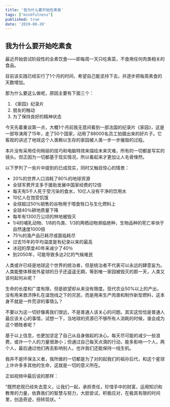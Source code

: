 ```yaml
---
title: '我为什么要开始吃素食'
tags: ["mindfulness"]
published: true
date: '2019-08-20'
---
```

## 我为什么要开始吃素食
最近开始尝试阶段性的全素饮食——即每周一天只吃素菜，不食用任何肉类相关的食品。

目前该实践已经实行了1个月的时间，希望自己能坚持下去，并逐步把每周素食的天数增加。

那为什么要这么做呢，原因主要有下面三个：
1. 《家园》纪录片
2. 朋友的触动 
3. 为了保持良好的精神状态

今天先着重谈第一点，大概1个月前我无意间看到一部法国的纪录片《家园》，这是一部导演用了15年，走了50个国家，动用了88000名员工拍摄出来的好片子。它客观的讲述了地球这个人类赖以生存的家园被人类一步一步摧毁的过程。

本片没有采用任何绚丽的技巧和电脑特效来描绘未来灾难，所有的一切都是写实的镜头。但正因为一切都基于现实情况，所以看起来才更加让人毛骨悚然。

以下罗列了一些片中提到的已成现实，同时又触目惊心的情景：
* 20%的世界人口消耗了80%的地球资源
* 全球军费开支多于援助发展中国家经费的12倍 
* 每天有5千人死于受污染的食水，10亿人没有干净的饮用水 
* 10亿人在饱受饥饿
* 全球超过50％销售的谷物用于喂食牲口与生化燃料上 
* 全球40％耕地质量下降 
* 每年有1300万公顷的林地被毁灭 
* 1/4的哺乳动物、1/8的鸟类、1/3的两栖动物濒临绝种，生物品种的死亡率快于自然速度1000倍
* 75％的渔产品已耗尽或面临耗尽 
* 过去15年的平均温度是有纪录以来的最高 
* 冰冠的厚度40年来减少了40％
* 到2050年，可能导致多达2亿的气候难民

人类或许已经是地球这个世界的统治者，但是统治者不代表可以永远的肆意妄为。人类能整体移居外星球的日子还遥遥无期，等到唯一家园被毁灭的那一天，人类又该何起何从呢？

生命的长度和广度有限，但是欲望却从来没有限度。现代农业50%以上的产出，没有用来救济挣扎在温饱线之下的灾民，而是用来生产肉类和制作新型燃料，这本身不就是一件荒谬的事情么？

不要以为这一切好像离我们很远，不是普通人该关心的问题。其实这恰恰是普通人最应该关心的事情，试想一下，当地球的资源已不够所有人消耗的时候，谁会成为这个牺牲者呢？

基于以上信息，也更加坚定了自己从自身做起的决心。每天尽可能的减少一些浪费，或许一个人的力量很渺小；但通过自己每天点滴的行动，能多影响一个人，两个人，最后通过他们再去影响别人，也许我们还能保持一线生机。

我并不是环保主义者，我所做的一切都是为了对的起我们的祖孙后代，和这个星球上许许多多其他的生命，这就是一切的意义所在。

正如视频中最后说的那样：

"既然悲观已经失去意义，让我们一起，承担责任，珍惜手中的财富，运用知识和教育的力量，依靠我们的智慧与努力，大胆尝试，积极应对，在极其有限的时间里，创造奇迹，扭转现状。"




